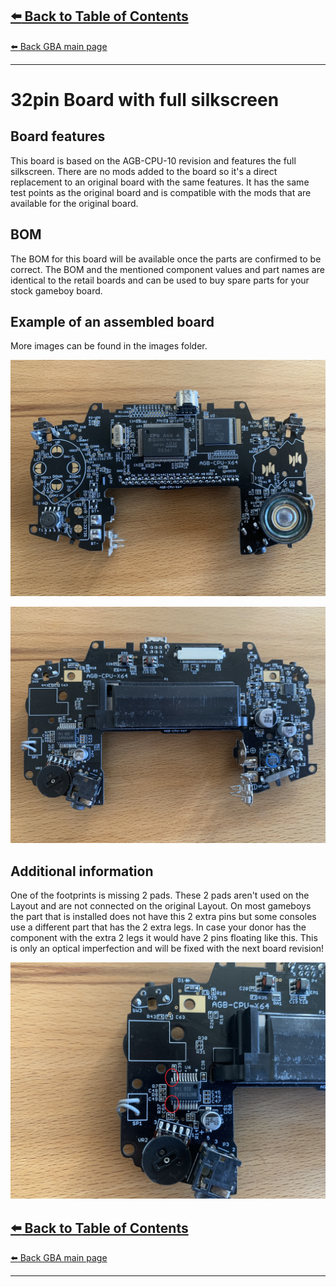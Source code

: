 [:arrow_left: Back to Table of Contents](/../../)
---
[:arrow_left: Back GBA main page](/Advance/)

---
# 32pin Board with full silkscreen
## Board features
This board is based on the AGB-CPU-10 revision and features the full silkscreen.
There are no mods added to the board so it's a direct replacement to an original board with the same features.
It has the same test points as the original board and is compatible with the mods that are available for the original board.

## BOM
The BOM for this board will be available once the parts are confirmed to be correct. The BOM and the mentioned component values and part names are identical to the retail boards and can be used to buy spare parts for your stock gameboy board.

## Example of an assembled board
More images can be found in the images folder.

![](/Advance/32pin_with_silkscreen/Images/IMG_9723.jpg) 

![](/Advance/32pin_with_silkscreen/Images/IMG_9724.jpg) 

## Additional information
One of the footprints is missing 2 pads. These 2 pads aren't used on the Layout and are not connected on the original Layout.
On most gameboys the part that is installed does not have this 2 extra pins but some consoles use a different part that has the 2 extra legs.
In case your donor has the component with the extra 2 legs it would have 2 pins floating like this. This is only an optical imperfection and will be fixed with the next board revision!

![](/Advance/32pin_with_silkscreen/Images/IMG_9725.jpg)

[:arrow_left: Back to Table of Contents](/../../)
---

[:arrow_left: Back GBA main page](/Advance/)

---

